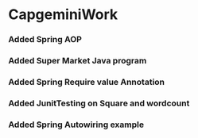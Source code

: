 # CapgeminiWork
### Added Spring AOP
### Added Super Market Java program
### Added Spring Require value Annotation
### Added JunitTesting on Square and wordcount
### Added Spring Autowiring example
